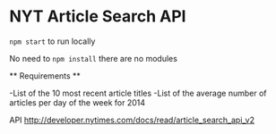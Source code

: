 # NYT Article Search API

`npm start` to run locally

No need to `npm install` there are no modules

** Requirements **

-List of the 10 most recent article titles
-List of the average number of articles per day of the week for 2014

API http://developer.nytimes.com/docs/read/article_search_api_v2
